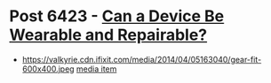 # Post 6423 - [Can a Device Be Wearable and Repairable?](https://www.ifixit.com/News/6423/samsung-gear-2)

- https://valkyrie.cdn.ifixit.com/media/2014/04/05163040/gear-fit-600x400.jpeg [media item](media-28025.md)